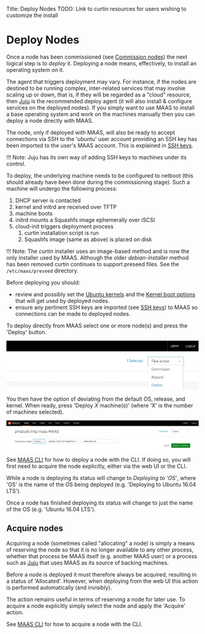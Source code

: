 Title: Deploy Nodes
TODO:  Link to curtin resources for users wishing to customize the install


# Deploy Nodes

Once a node has been commissioned (see [Commission nodes][commission-nodes])
the next logical step is to *deploy* it. Deploying a node means, effectively,
to install an operating system on it.

The agent that triggers deployment may vary. For instance, if the nodes are
destined to be running complex, inter-related services that may involve scaling
up or down, that is, if they will be regarded as a "cloud" resource, then
[Juju][about-juju] is the recommended deploy agent (it will also install &
configure services on the deployed nodes). If you simply want to use MAAS to
install a base operating system and work on the machines manually then you can
deploy a node directly with MAAS.

The node, only if deployed with MAAS, will also be ready to accept connections
via SSH to the 'ubuntu' user account providing an SSH key has been imported to
the user's MAAS account. This is explained in
[SSH keys][user-accounts-ssh-keys].

!!! Note:
    Juju has its own way of adding SSH keys to machines under its control.

To deploy, the underlying machine needs to be configured to netboot (this
should already have been done during the commissioning stage). Such a machine
will undergo the following process:

1. DHCP server is contacted
1. kernel and initrd are received over TFTP
1. machine boots
1. initrd mounts a Squashfs image ephemerally over iSCSI
1. cloud-init triggers deployment process
    1. curtin installation script is run
    1. Squashfs image (same as above) is placed on disk

!!! Note: 
    The *curtin* installer uses an image-based method and is now the only
    installer used by MAAS. Although the older *debian-installer* method has been
    removed curtin continues to support preseed files. See the `/etc/maas/preseed`
    directory.

Before deploying you should:

- review and possibly set the [Ubuntu kernels][ubuntu-kernels] and the
  [Kernel boot options][kernel-boot-options] that will get used by deployed
  nodes.
- ensure any pertinent SSH keys are imported (see
  [SSH keys][user-accounts-ssh-keys]) to MAAS so connections can be made to
  deployed nodes.

To deploy directly from MAAS select one or more node(s) and press the 'Deploy'
button.

![deploy][img__2.2_deploy]

You then have the option of deviating from the default OS, release, and kernel.
When ready, press 'Deploy *X* machine(s)' (where 'X' is the number of machines
selected).

![confirm deploy][img__2.2_deploy-confirm]

See [MAAS CLI][cli-deploy-a-node] for how to deploy a node with the CLI.  If
doing so, you will first need to acquire the node explicitly, either via the
web UI or the CLI.

While a node is deploying its status will change to *Deploying to 'OS'*, where
'OS' is the name of the OS being deployed (e.g. 'Deploying to Ubuntu 16.04
LTS').

Once a node has finished deploying its status will change to just the name of
the OS (e.g. 'Ubuntu 16.04 LTS').


## Acquire nodes

Acquiring a node (sometimes called "allocating" a node) is simply a means of
reserving the node so that it is no longer available to any other process,
whether that process be MAAS itself (e.g. another MAAS user) or a process such
as [Juju][about-juju] that uses MAAS as its source of backing machines.

Before a node is deployed it must therefore always be acquired, resulting in a
status of 'Allocated'. However, when deploying from the web UI this action is
performed automatically (and invisibly).

The action remains useful in terms of reserving a node for later use. To
acquire a node explicitly simply select the node and apply the 'Acquire'
action.

See [MAAS CLI][cli-acquire-a-node] for how to acquire a node with the CLI.


<!-- LINKS -->

[commission-nodes]: nodes-commission.md
[cli-deploy-a-node]: manage-cli-common.md#deploy-a-node
[cli-acquire-a-node]: manage-cli-common.md#acquire-a-node
[user-accounts-ssh-keys]: manage-account.md#ssh-keys
[about-juju]: https://jujucharms.com/docs/stable/about-juju
[kernel-boot-options]: nodes-kernel-options.md
[ubuntu-kernels]: nodes-kernels.md

[img__2.2_deploy]: ../media/nodes-deploy__2.2_deploy.png
[img__2.2_deploy-confirm]: ../media/nodes-deploy__2.2_deploy-confirm.png
